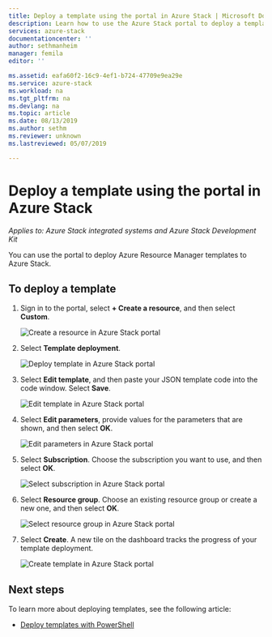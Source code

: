 ```yaml
---
title: Deploy a template using the portal in Azure Stack | Microsoft Docs
description: Learn how to use the Azure Stack portal to deploy a template.
services: azure-stack
documentationcenter: ''
author: sethmanheim
manager: femila
editor: ''

ms.assetid: eafa60f2-16c9-4ef1-b724-47709e9ea29e
ms.service: azure-stack
ms.workload: na
ms.tgt_pltfrm: na
ms.devlang: na
ms.topic: article
ms.date: 08/13/2019
ms.author: sethm
ms.reviewer: unknown
ms.lastreviewed: 05/07/2019

---
```


# Deploy a template using the portal in Azure Stack

*Applies to: Azure Stack integrated systems and Azure Stack Development Kit*

You can use the portal to deploy Azure Resource Manager templates to Azure Stack.

## To deploy a template

1. Sign in to the portal, select **+ Create a resource**, and then select **Custom**.

   ![Create a resource in Azure Stack portal](media/azure-stack-deploy-template-portal/template-deploy1.png)

1. Select **Template deployment**.

   ![Deploy template in Azure Stack portal](media/azure-stack-deploy-template-portal/template-deploy2.png)

1. Select **Edit template**, and then paste your JSON template code into the code window. Select **Save**.

   ![Edit template in Azure Stack portal](media/azure-stack-deploy-template-portal/template-deploy3.png)

1. Select **Edit parameters**, provide values for the parameters that are shown, and then select **OK**.

   ![Edit parameters in Azure Stack portal](media/azure-stack-deploy-template-portal/template-deploy4.png)

1. Select **Subscription**. Choose the subscription you want to use, and then select **OK**.

   ![Select subscription in Azure Stack portal](media/azure-stack-deploy-template-portal/template-deploy5.png)

1. Select **Resource group**. Choose an existing resource group or create a new one, and then select **OK**.

   ![Select resource group in Azure Stack portal](media/azure-stack-deploy-template-portal/template-deploy6.png)

1. Select **Create**. A new tile on the dashboard tracks the progress of your template deployment.

   ![Create template in Azure Stack portal](media/azure-stack-deploy-template-portal/template-deploy7.png)

## Next steps

To learn more about deploying templates, see the following article:

- [Deploy templates with PowerShell](azure-stack-deploy-template-powershell.md)
